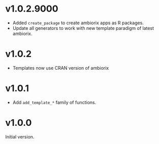 # v1.0.2.9000

- Added `create_package` to create ambiorix apps as R packages.
- Update all generators to work with new template paradigm of latest ambiorix.

# v1.0.2

- Templates now use CRAN version of ambiorix

# v1.0.1

- Add `add_template_*` family of functions.

# v1.0.0

Initial version.
